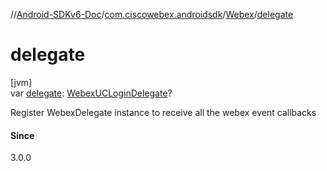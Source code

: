 //[Android-SDKv6-Doc](../../../index.md)/[com.ciscowebex.androidsdk](../index.md)/[Webex](index.md)/[delegate](delegate.md)

# delegate

[jvm]\
var [delegate](delegate.md): [WebexUCLoginDelegate](../-webex-u-c-login-delegate/index.md)?

Register WebexDelegate instance to receive all the webex event callbacks

#### Since

3.0.0
